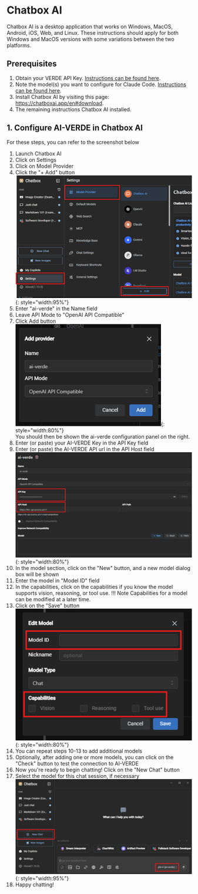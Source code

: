 # Chatbox AI

Chatbox AI is a desktop application that works on Windows, MacOS, Android, iOS, Web, and Linux. These instructions should apply for both Windows and MacOS versions with some variations between the two platforms.

## Prerequisites
1. Obtain your VERDE API Key. [Instructions can be found here](api-token.md).
2. Note the model(s) you want to configure for Claude Code. [Instructions can be found here](api-key-models.md).
3. Install Chatbox AI by visiting this page: https://chatboxai.app/en#download.
4. The remaining instructions Chatbox AI installed.

## 1. Configure AI-VERDE in Chatbox AI

For these steps, you can refer to the screenshot below

1. Launch Chatbox AI
2. Click on Settings
3. Click on Model Provider
4. Click the "+ Add" button<br/>
![chatbox ai](../assets/chatboxai01.png){: style="width:95%"}<br/>
5. Enter "ai-verde" in the Name field
6. Leave API Mode to "OpenAI API Compatible"
7. Click Add button<br/>
![chatbox ai](../assets/chatboxai02.png){: style="width:80%"}<br/>
You should then be shown the ai-verde configuration panel on the right.
8. Enter (or paste) your AI-VERDE Key in the API Key field
9. Enter (or paste) the AI-VERDE API url in the API Host field
![chatbox ai](../assets/chatboxai03.png){: style="width:80%"}
10. In the model section, click on the "New" button, and a new model dialog box will be shown
11. Enter the model in "Model ID" field
12. In the capabilities, click on the capabilities if you know the model supports vision, reasoning, or tool use.
!!! Note
    Capabilities for a model can be modified at a later time.
13. Click on the "Save" button<br/>
![chatbox ai](../assets/chatboxai04.png){: style="width:80%"}<br/>
14. You can repeat steps 10-13 to add additional models
15. Optionally, after adding one or more models, you can click on the "Check" button to test the connection to AI-VERDE
16. Now you're ready to begin chatting! Click on the "New Chat" button
17. Select the model for this chat session, if necessary<br/>
![chatbox ai](../assets/chatboxai05.png){: style="width:95%"}<br/>
18. Happy chatting!